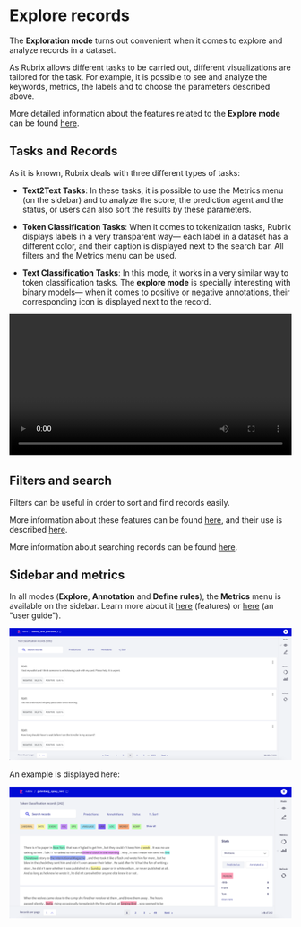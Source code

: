 # Explore records

The **Exploration mode** turns out convenient when it comes to explore and analyze records in a dataset.

As Rubrix allows different tasks to be carried out, different visualizations are tailored for the task. For example, it is possible to see and analyze the keywords, metrics, the labels and to choose the parameters described above.

More detailed information about the features related to the **Explore mode** can be found [here](dataset.md).

## Tasks and Records

As it is known, Rubrix deals with three different types of tasks:

- **Text2Text Tasks**: In these tasks, it is possible to use the Metrics menu (on the sidebar) and to analyze the score, the prediction agent and the status, or users can also sort the results by these parameters.

- **Token Classification Tasks**: When it comes to tokenization tasks, Rubrix displays labels in a very transparent way— each label in a dataset has a different color, and their caption is displayed next to the search bar. All filters and the Metrics menu can be used.

- **Text Classification Tasks**: In this mode, it works in a very similar way to token classification tasks. The **explore mode** is specially interesting with binary models— when it comes to positive or negative annotations, their corresponding icon is displayed next to the record.

<video width="100%" controls><source src="../../_static/reference/webapp/explore_mode.mp4" type="video/mp4"></video>

## Filters and search

Filters can be useful in order to sort and find records easily.

More information about these features can be found [here](dataset.md), and their use is described [here](filter_records.md).

More information about searching records can be found [here](search_records.md).

## Sidebar and metrics

In all modes (**Explore**, **Annotation** and **Define rules**), the **Metrics** menu is available on the sidebar. Learn more about it [here](dataset.md) (features) or [here](view_dataset_metrics.md) (an "user guide").

![Rubrix Text Classification Explore mode](../../_static/reference/webapp/explore_textcat.png)

An example is displayed here:

![Rubrix Token Classification (NER) Explore mode](../../_static/reference/webapp/explore_ner.png)
